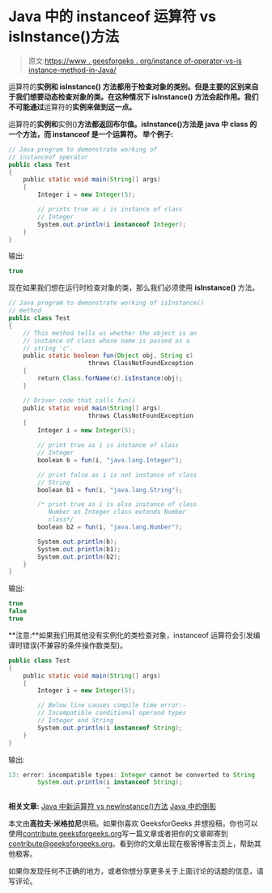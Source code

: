 # Java 中的 instanceof 运算符 vs isInstance()方法

> 原文:[https://www . geesforgeks . org/instance of-operator-vs-is instance-method-in-Java/](https://www.geeksforgeeks.org/instanceof-operator-vs-isinstance-method-in-java/)

运算符的**实例和 **isInstance()** 方法都用于检查对象的类别。但是主要的区别来自于我们想要动态检查对象的类。在这种情况下 **isInstance()** 方法会起作用。我们不可能通过**运算符的**实例来做到这一点。**

运算符的**实例和**实例()**方法都返回布尔值。isInstance()方法是 java 中 class 的一个方法，而 instanceof 是一个运算符。
举个例子:**

```java
// Java program to demonstrate working of
// instanceof operator
public class Test
{
    public static void main(String[] args)
    {
        Integer i = new Integer(5);

        // prints true as i is instance of class
        // Integer
        System.out.println(i instanceof Integer);
    }
}
```

输出:

```java
true

```

现在如果我们想在运行时检查对象的类，那么我们必须使用 **isInstance()** 方法。

```java
// Java program to demonstrate working of isInstance() 
// method 
public class Test 
{ 
    // This method tells us whether the object is an 
    // instance of class whose name is passed as a 
    // string 'c'. 
    public static boolean fun(Object obj, String c) 
                      throws ClassNotFoundException 
    { 
        return Class.forName(c).isInstance(obj); 
    } 

    // Driver code that calls fun() 
    public static void main(String[] args) 
                      throws ClassNotFoundException 
    { 
        Integer i = new Integer(5); 

        // print true as i is instance of class 
        // Integer 
        boolean b = fun(i, "java.lang.Integer"); 

        // print false as i is not instance of class 
        // String 
        boolean b1 = fun(i, "java.lang.String"); 

        /* print true as i is also instance of class 
           Number as Integer class extends Number 
           class*/
        boolean b2 = fun(i, "java.lang.Number"); 

        System.out.println(b); 
        System.out.println(b1); 
        System.out.println(b2); 
    } 
} 
```

输出:

```java
true
false
true

```

**注意:**如果我们用其他没有实例化的类检查对象，instanceof 运算符会引发编译时错误(不兼容的条件操作数类型)。

```java
public class Test
{
    public static void main(String[] args)
    {
        Integer i = new Integer(5);

        // Below line causes compile time error:-
        // Incompatible conditional operand types
        // Integer and String
        System.out.println(i instanceof String);
    }
}
```

输出:

```java
13: error: incompatible types: Integer cannot be converted to String
        System.out.println(i instanceof String);
                           ^
```

**相关文章:**
[Java 中新运算符 vs newInstance()方法](https://www.geeksforgeeks.org/new-operator-vs-newinstance-method-java/)
[Java 中的倒影](https://www.geeksforgeeks.org/reflection-in-java/)

本文由**高拉夫·米格拉尼**供稿。如果你喜欢 GeeksforGeeks 并想投稿，你也可以使用[contribute.geeksforgeeks.org](http://www.contribute.geeksforgeeks.org)写一篇文章或者把你的文章邮寄到 contribute@geeksforgeeks.org。看到你的文章出现在极客博客主页上，帮助其他极客。

如果你发现任何不正确的地方，或者你想分享更多关于上面讨论的话题的信息，请写评论。